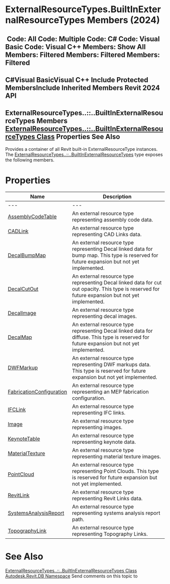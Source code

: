 # ExternalResourceTypes.BuiltInExternalResourceTypes Members (2024)

﻿
 Code: All Code: Multiple Code: C# Code: Visual Basic Code: Visual C++  Members: Show All Members: Filtered Members: Filtered Members: Filtered   
---  
C#Visual BasicVisual C++
Include Protected MembersInclude Inherited Members
Revit 2024 API  
---  
ExternalResourceTypes..::..BuiltInExternalResourceTypes Members  
[ExternalResourceTypes..::..BuiltInExternalResourceTypes Class](3f1b13ff-0488-0a46-b646-21c2e29398e7.md "ExternalResourceTypes.BuiltInExternalResourceTypes Class") Properties See Also  
---  
Provides a container of all Revit built-in ExternalResourceType instances.
The [ExternalResourceTypes..::..BuiltInExternalResourceTypes](3f1b13ff-0488-0a46-b646-21c2e29398e7.md "ExternalResourceTypes.BuiltInExternalResourceTypes Class") type exposes the following members.
# Properties
| Name | Description |
| --- | --- |
| --- | --- | --- |
| [AssemblyCodeTable](b854ad74-4c31-0b8a-1b2f-9825070159a8.md "AssemblyCodeTable Property") | An external resource type representing assembly code data. |
| [CADLink](22c6ad44-6904-66ac-9d70-c690e75b4410.md "CADLink Property") | An external resource type representing CAD Links data. |
| [DecalBumpMap](650f5cff-63a9-d2b9-4f3a-cc98fb15a400.md "DecalBumpMap Property") | An external resource type representing Decal linked data for bump map. This type is reserved for future expansion but not yet implemented. |
| [DecalCutOut](1979f735-4898-0b29-0ea2-dc09ec7d25ed.md "DecalCutOut Property") | An external resource type representing Decal linked data for cut out opacity. This type is reserved for future expansion but not yet implemented. |
| [DecalImage](f0c40869-a74c-d9e5-064e-2ab6db533b27.md "DecalImage Property") | An external resource type representing decal images. |
| [DecalMap](97d6d235-f371-aab3-6995-bdba42b5e462.md "DecalMap Property") | An external resource type representing Decal linked data for diffuse. This type is reserved for future expansion but not yet implemented. |
| [DWFMarkup](23505d2c-452b-63c2-6952-922842c0bf68.md "DWFMarkup Property") | An external resource type representing DWF markups data. This type is reserved for future expansion but not yet implemented. |
| [FabricationConfiguration](94b5a71c-4803-44cf-02ec-c29ba6b0120d.md "FabricationConfiguration Property") | An external resource type representing an MEP fabrication configuration. |
| [IFCLink](0a3a6e91-2521-e6b5-e614-741928b5e302.md "IFCLink Property") | An external resource type representing IFC links. |
| [Image](dc2b012e-f453-5859-9fd6-32379dbc542f.md "Image Property") | An external resource type representing images. |
| [KeynoteTable](e96bd8c6-308c-2ece-55a2-8a1b36c11c08.md "KeynoteTable Property") | An external resource type representing keynote data. |
| [MaterialTexture](1c1b2022-356f-0ad6-6238-dcbe3727c505.md "MaterialTexture Property") | An external resource type representing material texture images. |
| [PointCloud](d747036b-f364-5b2f-4c5b-4f4a8005dfa8.md "PointCloud Property") | An external resource type representing Point Clouds. This type is reserved for future expansion but not yet implemented. |
| [RevitLink](0010ac27-ce75-aae5-af64-0f58a6411109.md "RevitLink Property") | An external resource type representing Revit Links data. |
| [SystemsAnalysisReport](75a0b4b5-8472-46f8-28e2-010db022257e.md "SystemsAnalysisReport Property") | An external resource type representing systems analysis report path. |
| [TopographyLink](d2878107-2670-f5a5-51e8-29e01fe7c7f5.md "TopographyLink Property") | An external resource type representing Topography Links. |

# See Also
[ExternalResourceTypes..::..BuiltInExternalResourceTypes Class](3f1b13ff-0488-0a46-b646-21c2e29398e7.md "ExternalResourceTypes.BuiltInExternalResourceTypes Class")
[Autodesk.Revit.DB Namespace](87546ba7-461b-c646-cbb1-2cb8f5bff8b2.md "Autodesk.Revit.DB Namespace")
Send comments on this topic to 